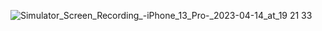 ![Simulator_Screen_Recording_-_iPhone_13_Pro_-_2023-04-14_at_19 21 33](https://user-images.githubusercontent.com/97637612/232169902-4519f74b-521f-46d9-bbae-33ba33d3800e.gif)
